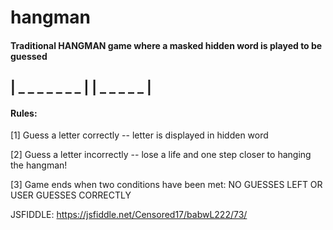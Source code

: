 # hangman
#### Traditional HANGMAN game where a masked hidden word is played to be guessed  

## | _ _ _ _ _ _ _ | | _ _ _ _ _ |

#### Rules:
[1] Guess a letter correctly -- letter is displayed in hidden word


[2] Guess a letter incorrectly -- lose a life and one step closer to hanging the hangman!

[3] Game ends when two conditions have been met: NO GUESSES LEFT OR USER GUESSES CORRECTLY

JSFIDDLE: https://jsfiddle.net/Censored17/babwL222/73/
